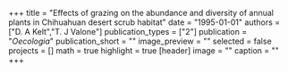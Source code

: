+++
title = "Effects of grazing on the abundance and diversity of annual plants in Chihuahuan desert scrub habitat"
date = "1995-01-01"
authors = ["D. A Kelt","T. J Valone"]
publication_types = ["2"]
publication = "_Oecologia_"
publication_short = ""
image_preview = ""
selected = false
projects = []
math = true
highlight = true
[header]
image = ""
caption = ""
+++

